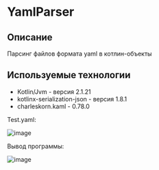 # YamlParser

## Описание
Парсинг файлов формата yaml в котлин-объекты

## Используемые технологии
* Kotlin/Jvm - версия 2.1.21
* kotlinx-serialization-json - версия 1.8.1
* charleskorn.kaml - 0.78.0

Test.yaml:

![image](https://github.com/user-attachments/assets/69eac9e8-7ac3-4600-9e8c-49bbb334627a)

Вывод программы:

![image](https://github.com/user-attachments/assets/7f22db66-85dc-4ef3-b985-29ede13426a3)


